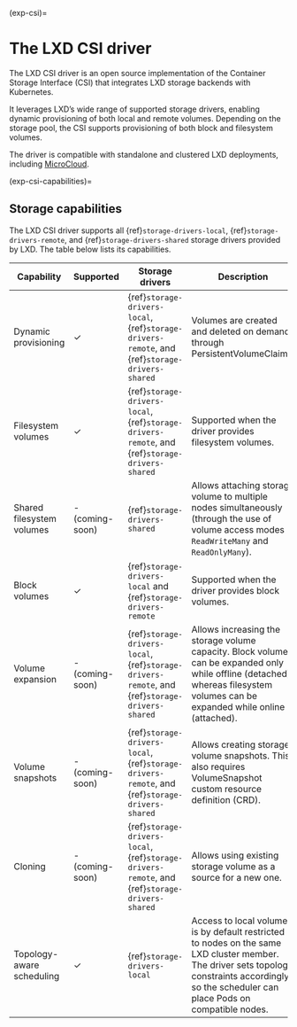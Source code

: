 (exp-csi)=
# The LXD CSI driver

The LXD CSI driver is an open source implementation of the Container Storage Interface (CSI) that integrates LXD storage backends with Kubernetes.

It leverages LXD’s wide range of supported storage drivers, enabling dynamic provisioning of both local and remote volumes.
Depending on the storage pool, the CSI supports provisioning of both block and filesystem volumes.

The driver is compatible with standalone and clustered LXD deployments, including [MicroCloud](https://canonical.com/microcloud).

(exp-csi-capabilities)=
## Storage capabilities

The LXD CSI driver supports all {ref}`storage-drivers-local`, {ref}`storage-drivers-remote`, and {ref}`storage-drivers-shared` storage drivers provided by LXD.
The table below lists its capabilities.

Capability                | Supported       | Storage drivers                                                                                | Description
--------------------------|-----------------|------------------------------------------------------------------------------------------------|------------
Dynamic provisioning      | &#x2713;        | {ref}`storage-drivers-local`, {ref}`storage-drivers-remote`, and {ref}`storage-drivers-shared` | Volumes are created and deleted on demand through PersistentVolumeClaims.
Filesystem volumes        | &#x2713;        | {ref}`storage-drivers-local`, {ref}`storage-drivers-remote`, and {ref}`storage-drivers-shared` | Supported when the driver provides filesystem volumes.
Shared filesystem volumes | - (coming-soon) | {ref}`storage-drivers-shared`                                                                  | Allows attaching storage volume to multiple nodes simultaneously (through the use of volume access modes `ReadWriteMany` and `ReadOnlyMany`).
Block volumes             | &#x2713;        | {ref}`storage-drivers-local` and {ref}`storage-drivers-remote`                                 | Supported when the driver provides block volumes.
Volume expansion          | - (coming-soon) | {ref}`storage-drivers-local`, {ref}`storage-drivers-remote`, and {ref}`storage-drivers-shared` | Allows increasing the storage volume capacity. Block volumes can be expanded only while offline (detached), whereas filesystem volumes can be expanded while online (attached).
Volume snapshots          | - (coming-soon) | {ref}`storage-drivers-local`, {ref}`storage-drivers-remote`, and {ref}`storage-drivers-shared` | Allows creating storage volume snapshots. This also requires VolumeSnapshot custom resource definition (CRD).
Cloning                   | - (coming-soon) | {ref}`storage-drivers-local`, {ref}`storage-drivers-remote`, and {ref}`storage-drivers-shared` | Allows using existing storage volume as a source for a new one.
Topology-aware scheduling | &#x2713;        | {ref}`storage-drivers-local`                                                                   | Access to local volumes is by default restricted to nodes on the same LXD cluster member. The driver sets topology constraints accordingly so the scheduler can place Pods on compatible nodes.
